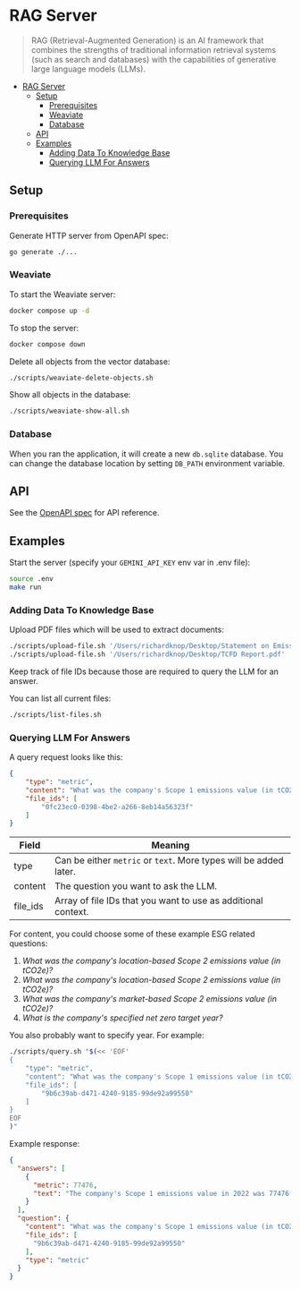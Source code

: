 # RAG Server

> RAG (Retrieval-Augmented Generation) is an AI framework that combines the strengths of traditional information retrieval systems (such as search and databases) with the capabilities of generative large language models (LLMs).

- [RAG Server](#rag-server)
  - [Setup](#setup)
    - [Prerequisites](#prerequisites)
    - [Weaviate](#weaviate)
    - [Database](#database)
  - [API](#api)
  - [Examples](#examples)
    - [Adding Data To Knowledge Base](#adding-data-to-knowledge-base)
    - [Querying LLM For Answers](#querying-llm-for-answers)

## Setup

### Prerequisites 

Generate HTTP server from OpenAPI spec:

```sh
go generate ./...
```

### Weaviate

To start the Weaviate server:

```sh
docker compose up -d
```

To stop the server:

```sh
docker compose down
```

Delete all objects from the vector database:

```sh
./scripts/weaviate-delete-objects.sh
```

Show all objects in the database:

```sh
./scripts/weaviate-show-all.sh
```

### Database

When you ran the application, it will create a new `db.sqlite` database. You can change the database location by setting `DB_PATH` environment variable.

## API

See the [OpenAPI spec](/api/api.yaml) for API reference.

## Examples

Start the server (specify your `GEMINI_API_KEY` env var in .env file):

```sh
source .env
make run
```

### Adding Data To Knowledge Base

Upload PDF files which will be used to extract documents:

```sh
./scripts/upload-file.sh '/Users/richardknop/Desktop/Statement on Emissions.pdf'
./scripts/upload-file.sh '/Users/richardknop/Desktop/TCFD Report.pdf'
```

Keep track of file IDs because those are required to query the LLM for an answer.

You can list all current files:

```sh
./scripts/list-files.sh
```

### Querying LLM For Answers

A query request looks like this:

```json
{
    "type": "metric", 
    "content": "What was the company's Scope 1 emissions value (in tCO2e)?", 
    "file_ids": [
        "0fc23ec0-0398-4be2-a266-8eb14a56323f"
    ]
}
```

| Field    | Meaning |
| -------- | ------- |
| type     | Can be either `metric` or `text`. More types will be added later. |
| content  | The question you want to ask the LLM. |
| file_ids | Array of file IDs that you want to use as additional context. |

For content, you could choose some of these example ESG related questions:

1. *What was the company's location-based Scope 2 emissions value (in tCO2e)?*
2. *What was the company's location-based Scope 2 emissions value (in tCO2e)?*
3. *What was the company's market-based Scope 2 emissions value (in tCO2e)?*
4. *What is the company's specified net zero target year?*

You also probably want to specify year. For example:

```sh
./scripts/query.sh "$(<< 'EOF'
{
    "type": "metric", 
    "content": "What was the company's Scope 1 emissions value (in tCO2e) in 2022?", 
    "file_ids": [
        "9b6c39ab-d471-4240-9185-99de92a99550"
    ]
}
EOF
)"
```

Example response:

```json
{
  "answers": [
    {
      "metric": 77476,
      "text": "The company's Scope 1 emissions value in 2022 was 77476 tCO2e."
    }
  ],
  "question": {
    "content": "What was the company's Scope 1 emissions value (in tCO2e) in 2022?",
    "file_ids": [
      "9b6c39ab-d471-4240-9185-99de92a99550"
    ],
    "type": "metric"
  }
}
```
